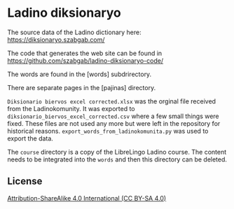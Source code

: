 # Ladino diksionaryo

The source data of the Ladino dictionary here: https://diksionaryo.szabgab.com/


The code that generates the web site can be found in https://github.com/szabgab/ladino-diksionaryo-code/

The words are found in the [words] subdrirectory.

There are separate pages in the [pajinas] directory.

`Diksionario biervos excel corrected.xlsx` was the orginal file received from the Ladinokomunity.
It was exported to `diksionario_biervos_excel_corrected.csv` where a few small things were fixed.
These files are not used any more but were left in the repository for historical reasons.
`export_words_from_ladinokomunita.py` was used to export the data.

The `course` directory is a copy of the LibreLingo Ladino course.
The content needs to be integrated into the `words` and then this directory can be deleted.


## License

[Attribution-ShareAlike 4.0 International (CC BY-SA 4.0)](https://creativecommons.org/licenses/by-sa/4.0/)
